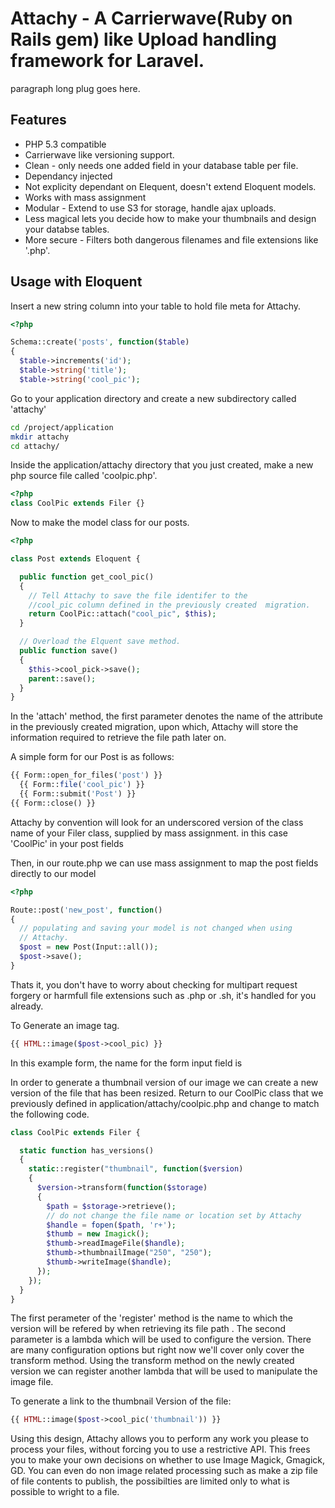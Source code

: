 # Attachy - A Carrierwave(Ruby on Rails gem) like Upload handling framework for Laravel.

paragraph long plug goes here.

## Features
- PHP 5.3 compatible
- Carrierwave like versioning support.
- Clean \- only needs one added field in your database table per file.
- Dependancy injected
- Not explicity dependant on Elequent, doesn't extend Eloquent models.
- Works with mass assignment
- Modular \- Extend to use S3 for storage, handle ajax uploads.
- Less magical lets you decide how to make your thumbnails and design your databse tables.
- More secure - Filters both dangerous filenames and file extensions like '.php'.

## Usage with Eloquent

Insert a new string column into your table to hold file meta for Attachy.

```php
<?php

Schema::create('posts', function($table)
{
  $table->increments('id');
  $table->string('title');
  $table->string('cool_pic');
```

Go to your application directory and create a new subdirectory called 'attachy'

```bash
cd /project/application
mkdir attachy
cd attachy/
```

Inside the application/attachy directory that you just created,
make a new php source file called 'coolpic.php'.

```php
<?php
class CoolPic extends Filer {}
```


Now to make the model class for our posts.

```php
<?php

class Post extends Eloquent {

  public function get_cool_pic()
  {
    // Tell Attachy to save the file identifer to the 
    //cool_pic column defined in the previously created  migration.
    return CoolPic::attach("cool_pic", $this);
  }

  // Overload the Elquent save method.
  public function save()
  {
    $this->cool_pick->save();
    parent::save();
  }
}
```
In the 'attach' method, the first parameter denotes the name of the attribute
in the previously created migration, upon which, Attachy will store the 
information required to retrieve the file path later on.

A simple form for our Post is as follows:

```php
{{ Form::open_for_files('post') }}
  {{ Form::file('cool_pic') }}
  {{ Form::submit('Post') }}
{{ Form::close() }}
```

Attachy by convention will look for an underscored version of the class
name of your Filer class,
supplied by mass assignment. in this case 'CoolPic' in your post fields

Then, in our route.php we can use mass assignment to map the
post fields directly to our model


```php
<?php

Route::post('new_post', function()
{
  // populating and saving your model is not changed when using
  // Attachy.
  $post = new Post(Input::all());
  $post->save();
}
```

Thats it, you don't have to worry about checking for multipart request
forgery or harmfull file extensions such as .php or .sh, it's handled
for you already.


To Generate an image tag.
```php
{{ HTML::image($post->cool_pic) }}
```

In this example form, the name for the form input field is 

In order to generate a thumbnail version of our image we can create
a new version of the file that has been resized. Return to our CoolPic
class that we previously defined in application/attachy/coolpic.php 
and change to match the following code.

```php
class CoolPic extends Filer {

  static function has_versions()
  {
    static::register("thumbnail", function($version)
    {
      $version->transform(function($storage)
      {
        $path = $storage->retrieve();
        // do not change the file name or location set by Attachy
        $handle = fopen($path, 'r+');
        $thumb = new Imagick();
        $thumb->readImageFile($handle);
        $thumb->thumbnailImage("250", "250");
        $thumb->writeImage($handle);
      });
    });
  }
}
```

The first perameter of the 'register' method is the name to 
which the version will be refered by when retrieving its file path
. The second parameter is a lambda which will
be used to configure the version. There are many configuration options
but right now we'll cover only cover the transform method. Using the
transform method on the newly created version we can register another 
lambda that will be used to manipulate the image file.

To generate a link to the thumbnail Version of the file:

```php
{{ HTML::image($post->cool_pic('thumbnail')) }}
```

Using this design, Attachy allows you to perform any work you please to
process your files, without forcing you to use a restrictive API. This
frees you to make your own decisions on whether to use Image Magick,
Gmagick, GD. You can even do non image related processing such as make
a zip file of file contents to publish, the possibilties are limited only
to what is possible to wright to a file.
